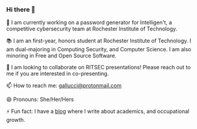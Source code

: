 ### Hi there 👋

<!--
**kawedi/kawedi** is a ✨ _special_ ✨ repository because its `README.md` (this file) appears on your GitHub profile. 
-->

🔭 I am currently working on a password generator for Intelligen't, a competitive cybersecurity team at Rochester Institute of Technology.

:books: I am an first-year, honors student at Rochester Institute of Technology. I am dual-majoring in Computing Security, and Computer Science. I am also minoring in Free and Open Source Software. 

👯 I am looking to collaborate on RITSEC presentations! Please reach out to me if you are interested in co-presenting. 

<!--
- 🤔 I’m looking for help with ...
- 💬 Ask me about ... 
-->

📫 How to reach me: gallucci@protonmail.com

😄 Pronouns: She/Her/Hers

⚡ Fun fact: I have a [blog][blog] where I write about academics, and occupational growth.  

[blog]: https://oliviagallucci.home.blog/ 
